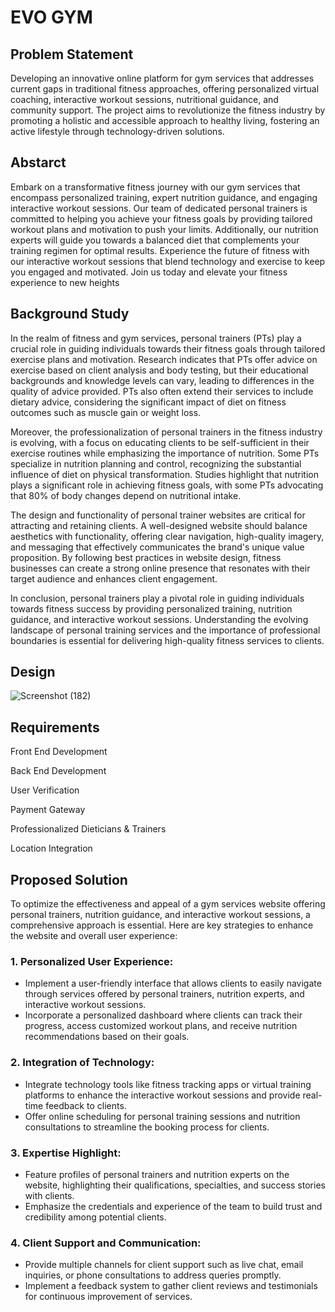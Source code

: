 # EVO GYM
## Problem Statement
Developing an innovative online platform for gym services that addresses current gaps in traditional fitness approaches, offering personalized virtual coaching, interactive workout sessions, nutritional guidance, and community support. The project aims to revolutionize the fitness industry by promoting a holistic and accessible approach to healthy living, fostering an active lifestyle through technology-driven solutions.

## Abstarct
Embark on a transformative fitness journey with our gym services that encompass personalized training, expert nutrition guidance, and engaging interactive workout sessions. Our team of dedicated personal trainers is committed to helping you achieve your fitness goals by providing tailored workout plans and motivation to push your limits. Additionally, our nutrition experts will guide you towards a balanced diet that complements your training regimen for optimal results. Experience the future of fitness with our interactive workout sessions that blend technology and exercise to keep you engaged and motivated. Join us today and elevate your fitness experience to new heights

## Background Study
In the realm of fitness and gym services, personal trainers (PTs) play a crucial role in guiding individuals towards their fitness goals through tailored exercise plans and motivation. Research indicates that PTs offer advice on exercise based on client analysis and body testing, but their educational backgrounds and knowledge levels can vary, leading to differences in the quality of advice provided. PTs also often extend their services to include dietary advice, considering the significant impact of diet on fitness outcomes such as muscle gain or weight loss.

Moreover, the professionalization of personal trainers in the fitness industry is evolving, with a focus on educating clients to be self-sufficient in their exercise routines while emphasizing the importance of nutrition. Some PTs specialize in nutrition planning and control, recognizing the substantial influence of diet on physical transformation. Studies highlight that nutrition plays a significant role in achieving fitness goals, with some PTs advocating that 80% of body changes depend on nutritional intake.

The design and functionality of personal trainer websites are critical for attracting and retaining clients. A well-designed website should balance aesthetics with functionality, offering clear navigation, high-quality imagery, and messaging that effectively communicates the brand's unique value proposition. By following best practices in website design, fitness businesses can create a strong online presence that resonates with their target audience and enhances client engagement.

In conclusion, personal trainers play a pivotal role in guiding individuals towards fitness success by providing personalized training, nutrition guidance, and interactive workout sessions. Understanding the evolving landscape of personal training services and the importance of professional boundaries is essential for delivering high-quality fitness services to clients.
## Design
![Screenshot (182)](https://github.com/EswarVarmaP/Virtual-Gains/assets/134736580/816fc42b-39dd-4c63-bd00-b7b052be09f6)


## Requirements
Front End Development

Back End Development

User Verification 

Payment Gateway

Professionalized Dieticians & Trainers

Location Integration

## Proposed Solution
To optimize the effectiveness and appeal of a gym services website offering personal trainers, nutrition guidance, and interactive workout sessions, a comprehensive approach is essential. Here are key strategies to enhance the website and overall user experience:

### 1. Personalized User Experience:
   - Implement a user-friendly interface that allows clients to easily navigate through services offered by personal trainers, nutrition experts, and interactive workout sessions.
   - Incorporate a personalized dashboard where clients can track their progress, access customized workout plans, and receive nutrition recommendations based on their goals.

### 2. Integration of Technology:
   - Integrate technology tools like fitness tracking apps or virtual training platforms to enhance the interactive workout sessions and provide real-time feedback to clients.
   - Offer online scheduling for personal training sessions and nutrition consultations to streamline the booking process for clients.

### 3. Expertise Highlight:
   - Feature profiles of personal trainers and nutrition experts on the website, highlighting their qualifications, specialties, and success stories with clients.
   - Emphasize the credentials and experience of the team to build trust and credibility among potential clients.

### 4. Client Support and Communication:
   - Provide multiple channels for client support such as live chat, email inquiries, or phone consultations to address queries promptly.
   - Implement a feedback system to gather client reviews and testimonials for continuous improvement of services.

